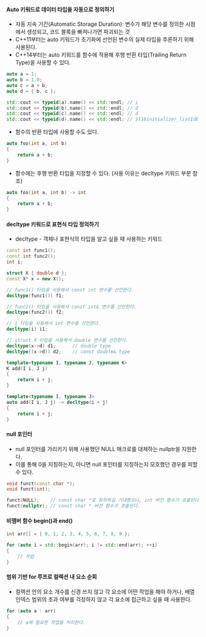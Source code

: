 #### Auto 키워드로 데이터 타입을 자동으로 정의하기

* 자동 지속 기간(Automatic Storage Duration): 변수가 해당 변수를 정의한 시점에서 생성되고, 코드 블록을 빠져나가면 파괴되는 것
* C++11부터는 auto 키워드가 초기화에 선언된 변수의 실제 타입을 추론하기 위해 사용된다.
* C++14부터는 auto 키워드를 함수에 적용해 후행 반환 타입(Trailing Return Type)을 사용할 수 있다.

```c++
auto a = 1;
auto b = 1.0;
auto c = a + b;
auto d = { b, c };

std::cout << typeid(a).name() << std::endl;	// i
std::cout << typeid(b).name() << std::endl;	// d
std::cout << typeid(c).name() << std::endl;	// d
std::cout << typeid(d).name() << std::endl;	// St16initializer_listIdE
```



* 함수의 반환 타입에 사용할 수도 있다.

```c++
auto foo(int a, int b)
{
	return a + b;
}
```

* 함수에는 후행 반환 타입을 지정할 수 있다. (사용 이유는 decltype 키워드 부분 참조)

```c++
auto foo(int a, int b) -> int
{
    return a + b;
}
```





#### decltype 키워드로 표현식 타입 정의하기

* decltype - 객체나 표현식의 타입을 알고 싶을 때 사용하는 키워드

```c++
const int func1();
const int func2();
int i;

struct X { double d };
const X* x = new X();
```

```c++
// func1() 타입을 사용해서 const int 변수를 선언한다.
decltype(func1()) f1;

// func2() 타입을 사용해서 const int& 변수를 선언한다.
decltype(func2()) f2;

// i 타입을 사용해서 int 변수를 선언한다.
decltype(i) i1;

// struct X 타입을 사용해서 double 변수를 선언한다.
decltype(x->d) d1;		// double type
decltype((x->d)) d2;	// const double& type
```



```c++
template<typename I, typename J, typename K>
K add(I i, J j)
{
	return i + j;
}
```

```c++
template<typename I, typename J>
auto add(I i, J j) -> decltype(i + j)
{
	return i + j;
}
```





#### null 포인터

* null 포인터를 가리키기 위해 사용했던 NULL 매크로를 대체하는 nullptr을 지원한다.
* 이를 통해 0을 지칭하는지, 아니면 null 포인터를 지칭하는지 모호했던 경우를 피할 수 있다.

```c++
void funct(const char *);
void funct(int);

funct(NULL);	// const char *로 동작하길 기대했으나, int 버전 함수가 호출된다.
funct(nullptr);	// const char * 버전 함수가 호출된다.
```





#### 비멤버 함수 begin()과 end()

```c++
int arr[] = { 0, 1, 2, 3, 4, 5, 6, 7, 8, 9 };

for (auto i = std::begin(arr); i != std::end(arr); ++i)
{
    // 작업
}
```





#### 범위 기반 for 루프로 컬렉션 내 요소 순회

* 컬렉션 안의 요소 개수를 신경 쓰지 않고 각 요소에 어떤 작업을 해야 하거나, 배열 인덱스 범위의 초과 여부를 걱정하지 않고 각 요소에 접근하고 싶을 때 사용한다.

```c++
for (auto a : arr)
{
	// a에 필요한 작업을 처리한다.
}
```



